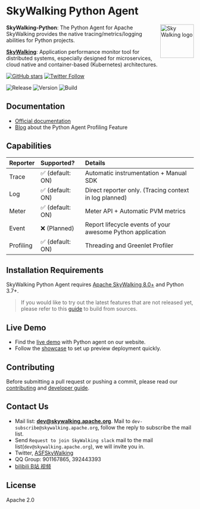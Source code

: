 # SkyWalking Python Agent

<img src="http://skywalking.apache.org/assets/logo.svg" alt="Sky Walking logo" height="90px" align="right" />

**SkyWalking-Python**: The Python Agent for Apache SkyWalking provides the native tracing/metrics/logging abilities for Python projects.

**[SkyWalking](https://github.com/apache/skywalking)**: Application performance monitor tool for distributed systems, especially designed for microservices, cloud native and container-based (Kubernetes) architectures.


[![GitHub stars](https://img.shields.io/github/stars/apache/skywalking-python.svg?style=for-the-badge&label=Stars&logo=github)](https://github.com/apache/skywalking-python)
[![Twitter Follow](https://img.shields.io/twitter/follow/asfskywalking.svg?style=for-the-badge&label=Follow&logo=twitter)](https://twitter.com/AsfSkyWalking)

![Release](https://img.shields.io/pypi/v/apache-skywalking)
![Version](https://img.shields.io/pypi/pyversions/apache-skywalking)
![Build](https://github.com/apache/skywalking-python/actions/workflows/CI.yaml/badge.svg?event=push)

## Documentation

- [Official documentation](https://skywalking.apache.org/docs/#PythonAgent)
- [Blog](https://skywalking.apache.org/blog/2021-09-12-skywalking-python-profiling/) about the Python Agent Profiling Feature

## Capabilities

| Reporter  | Supported?      | Details                                                    | 
|:----------|:----------------|:-----------------------------------------------------------|
| Trace     | ✅ (default: ON) | Automatic instrumentation + Manual SDK                     |            
| Log       | ✅ (default: ON) | Direct reporter only. (Tracing context in log planned)     |
| Meter     | ✅ (default: ON) | Meter API + Automatic PVM metrics                          |
| Event     | ❌ (Planned)     | Report lifecycle events of your awesome Python application |
| Profiling | ✅ (default: ON) | Threading and Greenlet Profiler                            |

## Installation Requirements

SkyWalking Python Agent requires [Apache SkyWalking 8.0+](https://skywalking.apache.org/downloads/#SkyWalkingAPM) and Python 3.7+.

> If you would like to try out the latest features that are not released yet, please refer to this [guide](docs/en/setup/faq/How-to-build-from-sources.md) to build from sources.

## Live Demo
- Find the [live demo](https://skywalking.apache.org/#demo) with Python agent on our website.
- Follow the [showcase](https://skywalking.apache.org/docs/skywalking-showcase/next/readme/) to set up preview deployment quickly.

## Contributing

Before submitting a pull request or pushing a commit, please read our [contributing](CONTRIBUTING.md) and [developer guide](docs/en/contribution/Developer.md).

## Contact Us
* Mail list: **dev@skywalking.apache.org**. Mail to `dev-subscribe@skywalking.apache.org`, follow the reply to subscribe the mail list.
* Send `Request to join SkyWalking slack` mail to the mail list(`dev@skywalking.apache.org`), we will invite you in.
* Twitter, [ASFSkyWalking](https://twitter.com/AsfSkyWalking)
* QQ Group: 901167865, 392443393
* [bilibili B站 视频](https://space.bilibili.com/390683219)

## License
Apache 2.0
